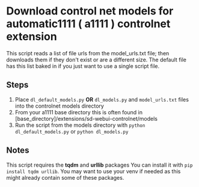 # Download control net models for automatic1111 ( a1111 ) controlnet extension
This script reads a list of file urls from the model_urls.txt file; then downloads them if they don't exist or are a different size. The default file has this list baked in if you just want to use a single script file.

## Steps

1. Place `dl_default_models.py` **OR** `dl_models.py` and `model_urls.txt` files into the controlnet models directory
2. From your a1111 base directory this is often found in [base_directory]/extensions/sd-webui-controlnet/models
3. Run the script from the models directory with `python dl_default_models.py` or `python dl_models.py`


## Notes
This script requires the **tqdm** and **urllib** packages
You can install it with `pip install tqdm urllib`. You may want to use your venv if needed as this might already contain some of these packages.
